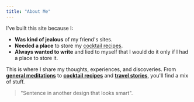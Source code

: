 ```yaml
---
title: "About Me"
---
```


I've built this site because I:

- **Was kind of jealous** of my friend's sites.
- **Needed a place** to store my [cocktail recipes](/cocktails).
- **Always wanted to write** and lied to myself that I would do it only if I had a place to store it.

This is where I share my thoughts, experiences, and discoveries. From **[general meditations](/blog)** to **[cocktail recipes](/cocktails)** and **[travel stories](/travel)**, you'll find a mix of stuff.

> "Sentence in another design that looks smart".